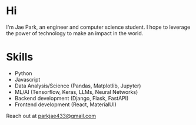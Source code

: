 # Hi

I'm Jae Park, an engineer and computer science student. I hope to leverage the power of technology to make an impact in the world. 

# Skills
- Python
- Javascript
- Data Analysis/Science (Pandas, Matplotlib, Jupyter)
- ML/AI (Tensorflow, Keras, LLMs, Neural Networks)
- Backend development (Django, Flask, FastAPI)
- Frontend development (React, MaterialUI)

Reach out at parkjae433@gmail.com
